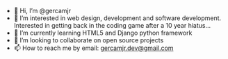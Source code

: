 - 👋 Hi, I’m @gercamjr
- 👀 I’m interested in web design, development and software development. Interested in getting back in the coding game after a 10 year hiatus...
- 🌱 I’m currently learning HTML5 and Django python framework
- 💞️ I’m looking to collaborate on open source projects
- 📫 How to reach me by email: gercamjr.dev@gmail.com

<!---
gercamjr/gercamjr is a ✨ special ✨ repository because its `README.md` (this file) appears on your GitHub profile.
You can click the Preview link to take a look at your changes.
--->
